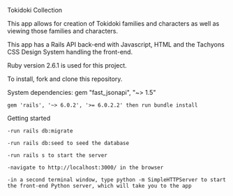 Tokidoki Collection

This app allows for creation of Tokidoki families and characters as well as viewing those families and characters.

This app has a Rails API back-end with Javascript, HTML and the Tachyons CSS Design System handling the front-end.

Ruby version 2.6.1 is used for this project.

To install, fork and clone this repository.

System dependencies:
    gem "fast_jsonapi", "~> 1.5"
    
    gem 'rails', '~> 6.0.2', '>= 6.0.2.2' then run bundle install

Getting started

    -run rails db:migrate 

    -run rails db:seed to seed the database

    -run rails s to start the server

    -navigate to http://localhost:3000/ in the browser

    -in a second terminal window, type python -m SimpleHTTPServer to start the front-end Python server, which will take you to the app

